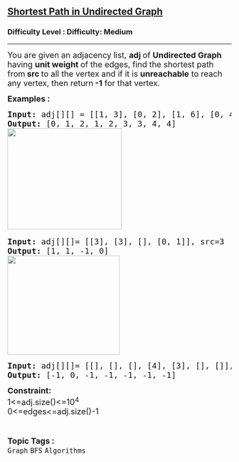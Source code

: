 <h2><a href="https://www.geeksforgeeks.org/problems/shortest-path-in-undirected-graph-having-unit-distance/1">Shortest Path in Undirected Graph</a></h2><h3>Difficulty Level : Difficulty: Medium</h3><hr><div class="problems_problem_content__Xm_eO"><p><span style="font-size: 18px;">You are given an adjacency list, <strong>adj&nbsp;</strong>of <strong>Undirected Graph</strong> having <strong>unit weight </strong>of the edges, find the shortest path<strong> </strong>from<strong> src </strong>to all the vertex and if it is <strong>unreachable</strong> to reach any vertex, then return<strong> -1</strong> for that vertex.</span></p>
<p><span style="font-size: 18px;"><strong>Examples :</strong></span></p>
<pre><span style="font-size: 18px;"><strong>Input: </strong>adj[][] = [[1, 3], [0, 2], [1, 6], [0, 4], [3, 5], [4, 6], [2, 5, 7, 8], [6, 8], [7, 6]], src=0
<strong>Output: </strong>[0, 1, 2, 1, 2, 3, 3, 4, 4]<br></span><img src="https://media.geeksforgeeks.org/img-practice/prod/addEditProblem/711976/Web/Other/blobid0_1745302423.jpg" width="257" height="227"> </pre>
<pre><span style="font-size: 18px;"><strong>Input: </strong>adj[][]= [[3], [3], [], [0, 1]], src=3
<strong>Output: </strong>[1, 1, -1, 0]<br><img src="https://media.geeksforgeeks.org/img-practice/prod/addEditProblem/711976/Web/Other/blobid1_1745302468.jpg" width="252" height="223"><br></span></pre>
<pre><span style="font-size: 18px;"><strong>Input: </strong>adj[][]= [[], [], [], [4], [3], [], []], src=1
<strong>Output: </strong>[-1, 0, -1, -1, -1, -1, -1] </span></pre>
<p><span style="font-size: 18px;"><strong>Constraint:</strong><br>1&lt;=adj.size()&lt;=10<sup>4</sup><br>0&lt;=edges&lt;=</span><span style="font-size: 18px;">adj.size()</span><span style="font-size: 18px;">-1</span></p></div><br><p><span style=font-size:18px><strong>Topic Tags : </strong><br><code>Graph</code>&nbsp;<code>BFS</code>&nbsp;<code>Algorithms</code>&nbsp;